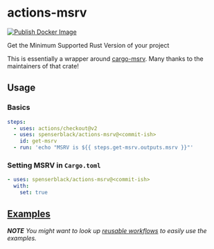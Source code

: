 # actions-msrv

[![Publish Docker Image](https://github.com/spenserblack/actions-msrv/actions/workflows/publish.yml/badge.svg)](https://github.com/spenserblack/actions-msrv/actions/workflows/publish.yml)

Get the Minimum Supported Rust Version of your project

This is essentially a wrapper around [cargo-msrv](https://github.com/foresterre/cargo-msrv).
Many thanks to the maintainers of that crate!

## Usage

### Basics

```yaml
steps:
  - uses: actions/checkout@v2
  - uses: spenserblack/actions-msrv@<commit-ish>
    id: get-msrv
  - run: 'echo "MSRV is ${{ steps.get-msrv.outputs.msrv }}"'
```

### Setting MSRV in `Cargo.toml`

```yaml
- uses: spenserblack/actions-msrv@<commit-ish>
  with:
    set: true
```

## [Examples](./examples/.github/workflows/examples.yml)

*__NOTE__ You might want to look up [reusable workflows][reusing wf docs]
to easily use the examples.*

[reusing wf docs]: https://docs.github.com/en/actions/learn-github-actions/reusing-workflows
